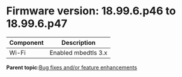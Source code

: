 # Firmware version: 18.99.6.p46 to 18.99.6.p47

|Component|Description|
|-----------|-------------|
|Wi-Fi|Enabled mbedtls 3.x|

**Parent topic:**[Bug fixes and/or feature enhancements](../topics/bug_fixes_andor_feature_enhancements_03.md)

